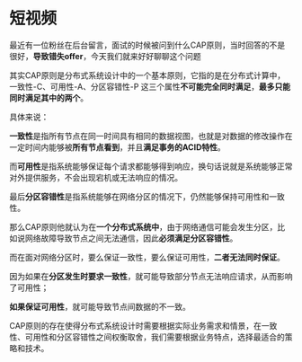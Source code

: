 # 短视频

最近有一位粉丝在后台留言，面试的时候被问到什么CAP原则，当时回答的不是很好，**导致错失offer**，今天我们就来好好聊聊这个问题

其实CAP原则是分布式系统设计中的一个基本原则，它指的是在分布式计算中，一致性-C、可用性-A、分区容错性-P 这三个属性**不可能完全同时满足**，**最多只能同时满足其中的两个**。

具体来说：

**一致性**是指所有节点在同一时间具有相同的数据视图，也就是对数据的修改操作在一定时间内能够被**所有节点看到**，并且**满足事务的ACID特性**。

而**可用性**是指系统能够保证每个请求都能够得到响应，换句话说就是系统能够正常对外提供服务，不会出现宕机或无法响应的情况。

最后**分区容错性**是指系统能够在网络分区的情况下，仍然能够保持可用性和一致性。

那么CAP原则他就认为在**一个分布式系统中**，由于网络通信可能会发生分区，比如说网络故障导致节点之间无法通信，因此**必须满足分区容错性**。

而在面对网络分区时，要么保证一致性，要么保证可用性，**二者无法同时保证**。

因为如果在**分区发生时要求一致性**，就可能导致部分节点无法响应请求，从而影响了可用性；

**如果保证可用性**，就可能导致节点间数据的不一致。

CAP原则的存在使得分布式系统设计时需要根据实际业务需求和情景，在一致性、可用性和分区容错性之间权衡取舍，我们需要根据业务特点，选择最适合的策略和技术。
